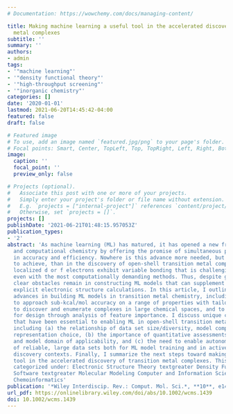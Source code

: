 ```yaml
---
# Documentation: https://wowchemy.com/docs/managing-content/

title: Making machine learning a useful tool in the accelerated discovery of transition
  metal complexes
subtitle: ''
summary: ''
authors:
- admin
tags:
- '"machine learning"'
- '"density functional theory"'
- '"high-throughput screening"'
- '"inorganic chemistry"'
categories: []
date: '2020-01-01'
lastmod: 2021-06-20T14:45:42-04:00
featured: false
draft: false

# Featured image
# To use, add an image named `featured.jpg/png` to your page's folder.
# Focal points: Smart, Center, TopLeft, Top, TopRight, Left, Right, BottomLeft, Bottom, BottomRight.
image:
  caption: ''
  focal_point: ''
  preview_only: false

# Projects (optional).
#   Associate this post with one or more of your projects.
#   Simply enter your project's folder or file name without extension.
#   E.g. `projects = ["internal-project"]` references `content/project/deep-learning/index.md`.
#   Otherwise, set `projects = []`.
projects: []
publishDate: '2021-06-21T01:48:15.957053Z'
publication_types:
- '2'
abstract: 'As machine learning (ML) has matured, it has opened a new frontier in theoretical
  and computational chemistry by offering the promise of simultaneous paradigm shifts
  in accuracy and efficiency. Nowhere is this advance more needed, but also more challenging
  to achieve, than in the discovery of open-shell transition metal complexes. Here,
  localized d or f electrons exhibit variable bonding that is challenging to capture
  even with the most computationally demanding methods. Thus, despite great promise,
  clear obstacles remain in constructing ML models that can supplement or even replace
  explicit electronic structure calculations. In this article, I outline the recent
  advances in building ML models in transition metal chemistry, including the ability
  to approach sub-kcal/mol accuracy on a range of properties with tailored representations,
  to discover and enumerate complexes in large chemical spaces, and to reveal opportunities
  for design through analysis of feature importance. I discuss unique considerations
  that have been essential to enabling ML in open-shell transition metal chemistry,
  including (a) the relationship of data set size/diversity, model complexity, and
  representation choice, (b) the importance of quantitative assessments of both theory
  and model domain of applicability, and (c) the need to enable autonomous generation
  of reliable, large data sets both for ML model training and in active learning or
  discovery contexts. Finally, I summarize the next steps toward making ML a mainstream
  tool in the accelerated discovery of transition metal complexes. This article is
  categorized under: Electronic Structure Theory textgreater Density Functional Theory
  Software textgreater Molecular Modeling Computer and Information Science textgreater
  Chemoinformatics'
publication: '*Wiley Interdiscip. Rev.: Comput. Mol. Sci.*, **10**, e1439 (2020)'
url_pdf: https://onlinelibrary.wiley.com/doi/abs/10.1002/wcms.1439
doi: 10.1002/wcms.1439
---
```

